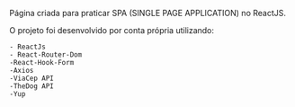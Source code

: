 Página criada para praticar SPA (SINGLE PAGE APPLICATION) no ReactJS.

O projeto foi desenvolvido por conta própria utilizando:

    - ReactJs
    - React-Router-Dom
    -React-Hook-Form
    -Axios
    -ViaCep API
    -TheDog API
    -Yup
    


